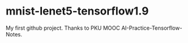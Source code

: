 # mnist-lenet5-tensorflow1.9
My first github project. Thanks to PKU MOOC AI-Practice-Tensorflow-Notes.
